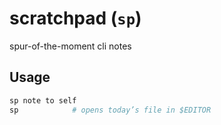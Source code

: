 # scratchpad (`sp`)
spur-of-the-moment cli notes

## Usage

```bash
sp note to self
sp            # opens today’s file in $EDITOR
```
